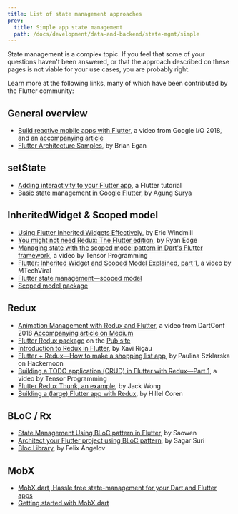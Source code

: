 ```yaml
---
title: List of state management approaches
prev:
  title: Simple app state management
  path: /docs/development/data-and-backend/state-mgmt/simple
---
```


State management is a complex topic. If you feel that some of your questions haven't been answered, or that the approach described on these pages is not viable for your use cases, you are probably right.

Learn more at the following links, many of which have been contributed by the Flutter community:

## General overview

* [Build reactive mobile apps with Flutter](https://www.youtube.com/watch?v=RS36gBEp8OI&feature=youtu.be),
  a video from Google I/O 2018, and an
  [accompanying article]({{site.flutter-medium}}/build-reactive-mobile-apps-in-flutter-companion-article-13950959e381)
* [Flutter Architecture Samples](http://fluttersamples.com/), by Brian Egan

## setState

* [Adding interactivity to your Flutter app](/docs/development/ui/interactive),
  a Flutter tutorial
* [Basic state management in Google Flutter]({{site.medium}}/@agungsurya/basic-state-management-in-google-flutter-6ee73608f96d),
  by Agung Surya

## InheritedWidget &amp; Scoped model

* [Using Flutter Inherited Widgets Effectively](https://ericwindmill.com/posts/inherited_widget/),
  by Eric Windmill
* [You might not need Redux: The Flutter edition](https://proandroiddev.com/you-might-not-need-redux-the-flutter-edition-9c11eba006d7), by Ryan Edge
* [Managing state with the scoped model pattern in Dart's Flutter framework](https://www.youtube.com/watch?v=-MCeWP3rgI0), a video by Tensor Programming
* [Flutter: Inherited Widget and Scoped Model Explained, part 1](https://www.youtube.com/watch?v=j-27MZwRbFw),
  a video by MTechViral
* [Flutter state management&mdash;scoped model](https://www.youtube.com/watch?v=Oql5bU-Uvso)
* [Scoped model package]({{site.pub-pkg}}/scoped_model)

## Redux

* [Animation Management with Redux and Flutter](https://www.youtube.com/watch?v=9ZkLtr0Fbgk), a video from DartConf 2018 [Accompanying article on Medium]({{site.flutter-medium}}/animation-management-with-flutter-and-flux-redux-94729e6585fa)
* [Flutter Redux package]({{site.pub-pkg}}/flutter_redux) on the [Pub site]({{site.pub}})
* [Introduction to Redux in Flutter](https://blog.novoda.com/introduction-to-redux-in-flutter/), by Xavi Rigau
* [Flutter + Redux&mdash;How to make a shopping list app](https://hackernoon.com/flutter-redux-how-to-make-shopping-list-app-1cd315e79b65),
  by Paulina Szklarska on Hackernoon
* [Building a TODO application (CRUD) in Flutter with Redux&mdash;Part 1](https://www.youtube.com/watch?v=Wj216eSBBWs),
  a video by Tensor Programming
* [Flutter Redux Thunk, an example]({{site.medium}}/flutterpub/flutter-redux-thunk-27c2f2b80a3b),
  by Jack Wong
* [Building a (large) Flutter app with Redux](https://hillelcoren.com/2018/06/01/building-a-large-flutter-app-with-redux/),
  by Hillel Coren

## BLoC / Rx

* [State Management Using BLoC pattern in Flutter](https://hk.saowen.com/a/fbb6e484de022173fe85248875286060ce40d069c97420bc0be49d838e19e372), 
  by Saowen
* [Architect your Flutter project using BLoC pattern]({{site.medium}}/flutterpub/architecting-your-flutter-project-bd04e144a8f1),
  by Sagar Suri
* [Bloc Library](https://felangel.github.io/bloc), by Felix Angelov

## MobX

* [MobX.dart, Hassle free state-management for your Dart and Flutter apps](https://github.com/mobxjs/mobx.dart)
* [Getting started with MobX.dart](https://mobx.pub/getting-started)
